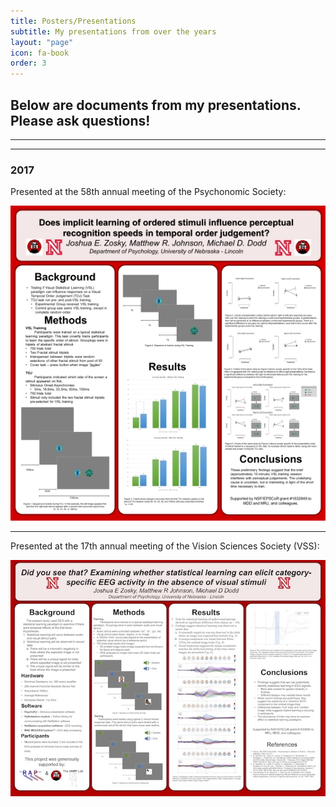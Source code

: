 ```yaml
---
title: Posters/Presentations
subtitle: My presentations from over the years 
layout: "page"
icon: fa-book
order: 3
---
```


## Below are documents from my presentations. Please ask questions!

----
****

### 2017

Presented at the 58th annual meeting of the Psychonomic Society:

[![poster 1][poster1]](assets/documents/PSYCHONOMICS-TOJ%20&%20VSL%202017.pdf)

----

Presented at the 17th annual meeting of the Vision Sciences Society (VSS):

[![poster 2][poster2]](assets/documents/VSS_EEG_VSL_2017.pdf)


[poster1]: assets/images/PSYCHONOMICS-TOJ_&_VSL_2017.jpg "Psychonomics 2017"
[poster2]: assets/images/VSS-EEG_VSL_2017.jpg "VSS 2017"
